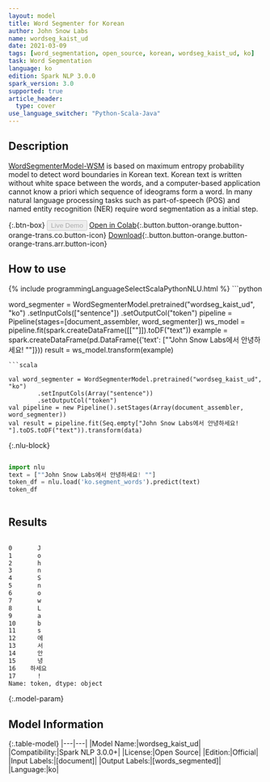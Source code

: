 ```yaml
---
layout: model
title: Word Segmenter for Korean
author: John Snow Labs
name: wordseg_kaist_ud
date: 2021-03-09
tags: [word_segmentation, open_source, korean, wordseg_kaist_ud, ko]
task: Word Segmentation
language: ko
edition: Spark NLP 3.0.0
spark_version: 3.0
supported: true
article_header:
  type: cover
use_language_switcher: "Python-Scala-Java"
---
```


## Description

[WordSegmenterModel-WSM](https://en.wikipedia.org/wiki/Text_segmentation) is based on maximum entropy probability model to detect word boundaries in Korean text.
            Korean text is written without white space between the words, and a computer-based application cannot know a priori which sequence of ideograms form a word.
            In many natural language processing tasks such as part-of-speech (POS) and named entity recognition (NER) require word segmentation as a initial step.

{:.btn-box}
<button class="button button-orange" disabled>Live Demo</button>
[Open in Colab](https://colab.research.google.com/github/JohnSnowLabs/spark-nlp-workshop/blob/master/jupyter/annotation/chinese/word_segmentation/words_segmenter_demo.ipynb){:.button.button-orange.button-orange-trans.co.button-icon}
[Download](https://s3.amazonaws.com/auxdata.johnsnowlabs.com/public/models/wordseg_kaist_ud_ko_3.0.0_3.0_1615292316292.zip){:.button.button-orange.button-orange-trans.arr.button-icon}

## How to use



<div class="tabs-box" markdown="1">
{% include programmingLanguageSelectScalaPythonNLU.html %}
```python

word_segmenter = WordSegmenterModel.pretrained("wordseg_kaist_ud", "ko")        .setInputCols(["sentence"])        .setOutputCol("token")
pipeline = Pipeline(stages=[document_assembler, word_segmenter])
ws_model = pipeline.fit(spark.createDataFrame([[""]]).toDF("text"))
example = spark.createDataFrame(pd.DataFrame({'text': [""John Snow Labs에서 안녕하세요! ""]}))
result = ws_model.transform(example)

```
```scala

val word_segmenter = WordSegmenterModel.pretrained("wordseg_kaist_ud", "ko")
        .setInputCols(Array("sentence"))
        .setOutputCol("token")
val pipeline = new Pipeline().setStages(Array(document_assembler, word_segmenter))
val result = pipeline.fit(Seq.empty["John Snow Labs에서 안녕하세요! "].toDS.toDF("text")).transform(data)

```

{:.nlu-block}
```python

import nlu
text = [""John Snow Labs에서 안녕하세요! ""]
token_df = nlu.load('ko.segment_words').predict(text)
token_df
    
```
</div>

## Results

```bash

0       J
1       o
2       h
3       n
4       S
5       n
6       o
7       w
8       L
9       a
10      b
11      s
12      에
13      서
14      안
15      녕
16    하세요
17      !
Name: token, dtype: object
```

{:.model-param}
## Model Information

{:.table-model}
|---|---|
|Model Name:|wordseg_kaist_ud|
|Compatibility:|Spark NLP 3.0.0+|
|License:|Open Source|
|Edition:|Official|
|Input Labels:|[document]|
|Output Labels:|[words_segmented]|
|Language:|ko|